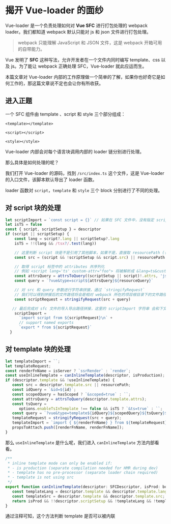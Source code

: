 # 揭开 Vue-loader 的面纱

Vue-loader 是一个负责处理如何对 **Vue SFC** 进行打包处理的 webpack loader。我们都知道 webpack 默认只能对 js 和 json 文件进行打包处理。

> webpack 只能理解 JavaScript 和 JSON 文件，这是 webpack 开箱可用的自带能力。

Vue 发明了 **SFC** 这种写法，允许开发者在一个文件内同时编写 template、css 以及 js。为了能让 webpack 正确处理 SFC，Vue-loader 就此应运而生。

本篇文章对 Vue-loader 内部的工作原理做一个简单的了解，如果你也好奇它是如何工作的，那这篇文章说不定也会让你有所收获。

## 进入正题

一个 SFC 组件由 template 、script 和 style 三个部分组成：

```vue
<template></template>

<script></script>

<style></style>
```

Vue-loader 内部会对每个语言块调用内部的 loader 链分别进行处理。

那么具体是如何处理的呢？

我们打开 Vue-loader 的源码，找到 `/src/index.ts` 这个文件，这是 Vue-loader 的入口文件，该脚本默认导出了 loader 函数。

loader 函数对 `script`，`template` 和 `style` 三个 block 分别进行了不同的处理。

## 对 script 块的处理

```js
let scriptImport = `const script = {}` // 如果在 SFC 文件中，没有指定 script 块，则会使用默认的空对象。
let isTS = false
const { script, scriptSetup } = descriptor
if (script || scriptSetup) {
    const lang = script?.lang || scriptSetup?.lang
    isTS = !!(lang && /tsx?/.test(lang))

    // 这里判断 script 块是不是引用了其他脚本，如果不是，直接取 resourcePath (也就是这个 SFC 文件的绝对路径)
    const src = (script && !scriptSetup && script.src) || resourcePath

    // 取得 script 标签中的 attributes 并序列化
    // 例如 <script lang='ts' custom-attr="foo"> 将被解析成 &lang=ts&custom-attr=foo
    const attrsQuery = attrsToQuery((scriptSetup || script)!.attrs, 'js')
    const query = `?vue&type=script${attrsQuery}${resourceQuery}`

    // 对 src 和 query 参数进行字符串拼接，通过 `stringifyRequest` 
    // 我们可以得到拼接后的文件路径将会是相对 webpack 所在的项目根目录下的文件路径
    const scriptRequest = stringifyRequest(src + query)

   // 最后完成对 sfc 文件的导入导出路径拼接，这里的 scriptImport 字符串 会和下文的 scriptImport 以及 stylesCode 进行拼接并导出
    scriptImport =
      `import script from ${scriptRequest}\n` +
      // support named exports
      `export * from ${scriptRequest}`
  }

```

## 对 template 块的处理

```js
let templateImport = ``;
let templateRequest;
const renderFnName = isServer ? `ssrRender` : `render`;
const useInlineTemplate = canInlineTemplate(descriptor, isProduction);
if (descriptor.template && !useInlineTemplate) {
   const src = descriptor.template.src || resourcePath;
   const idQuery = `&id=${id}`;
   const scopedQuery = hasScoped ? `&scoped=true` : ``;
   const attrsQuery = attrsToQuery(descriptor.template.attrs);
   const tsQuery =
      options.enableTsInTemplate !== false && isTS ? `&ts=true` : ``;
   const query = `?vue&type=template${idQuery}${scopedQuery}${tsQuery}${attrsQuery}${resourceQuery}`;
   templateRequest = stringifyRequest(src + query);
   templateImport = `import { ${renderFnName} } from ${templateRequest}`;
   propsToAttach.push([renderFnName, renderFnName]);
}
```

那么 `useInlineTemplate` 是什么呢，我们进入 `canInlineTemplate` 方法内部看看。

```js
/**
 * inline template mode can only be enabled if:
 * - is production (separate compilation needed for HMR during dev)
 * - template has no pre-processor (separate loader chain required)
 * - template is not using src
 */
export function canInlineTemplate(descriptor: SFCDescriptor, isProd: boolean) {
   const templateLang = descriptor.template && descriptor.template.lang;
   const templateSrc = descriptor.template && descriptor.template.src;
   return isProd && !!descriptor.scriptSetup && !templateLang && !templateSrc;
}
```

通过注释可知，这个方法判断 template 是否可以被内联
